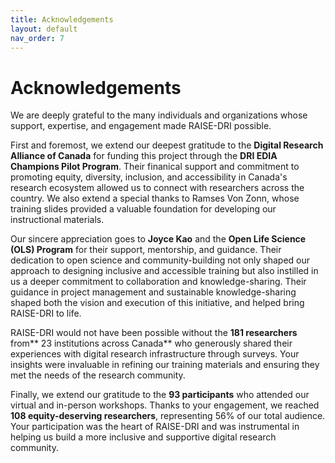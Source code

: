 ```yaml
---
title: Acknowledgements  
layout: default 
nav_order: 7
---
```


# Acknowledgements 

We are deeply grateful to the many individuals and organizations whose support, expertise, and engagement made RAISE-DRI possible.

First and foremost, we extend our deepest gratitude to the **Digital Research Alliance of Canada** for funding this project through the **DRI EDIA Champions Pilot Program**. Their finanical support and commitment to promoting equity, diversity, inclusion, and accessibility in Canada's research ecosystem allowed us to connect with researchers across the country. We also extend a special thanks to Ramses Von Zonn, whose training slides provided a valuable foundation for developing our instructional materials.

Our sincere appreciation goes to **Joyce Kao** and the **Open Life Science (OLS) Program** for their support, mentorship, and guidance. Their dedication to open science and community-building not only shaped our approach to designing inclusive and accessible training but also instilled in us a deeper commitment to collaboration and knowledge-sharing. Their guidance in project management and sustainable knowledge-sharing shaped both the vision and execution of this initiative, and helped bring RAISE-DRI to life.  

RAISE-DRI would not have been possible without the **181 researchers** from** 23 institutions across Canada** who generously shared their experiences with digital research infrastructure through surveys. Your insights were invaluable in refining our training materials and ensuring they met the needs of the research community.

Finally, we extend our gratitude to the **93 participants** who attended our virtual and in-person workshops. Thanks to your engagement, we reached **108 equity-deserving researchers**, representing 56% of our total audience. Your participation was the heart of RAISE-DRI and was instrumental in helping us build a more inclusive and supportive digital research community.
